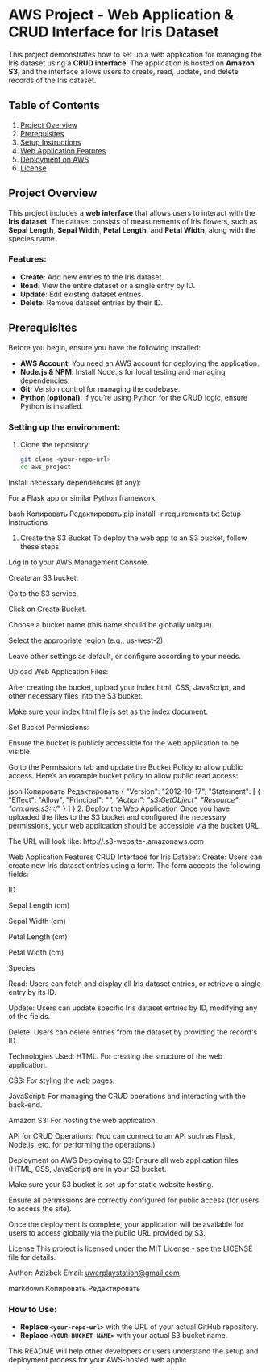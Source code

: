 # AWS Project - Web Application & CRUD Interface for Iris Dataset

This project demonstrates how to set up a web application for managing the Iris dataset using a **CRUD interface**. The application is hosted on **Amazon S3**, and the interface allows users to create, read, update, and delete records of the Iris dataset.

## Table of Contents
1. [Project Overview](#project-overview)
2. [Prerequisites](#prerequisites)
3. [Setup Instructions](#setup-instructions)
4. [Web Application Features](#web-application-features)
5. [Deployment on AWS](#deployment-on-aws)
6. [License](#license)

## Project Overview

This project includes a **web interface** that allows users to interact with the **Iris dataset**. The dataset consists of measurements of Iris flowers, such as **Sepal Length**, **Sepal Width**, **Petal Length**, and **Petal Width**, along with the species name.

### Features:
- **Create**: Add new entries to the Iris dataset.
- **Read**: View the entire dataset or a single entry by ID.
- **Update**: Edit existing dataset entries.
- **Delete**: Remove dataset entries by their ID.

## Prerequisites

Before you begin, ensure you have the following installed:
- **AWS Account**: You need an AWS account for deploying the application.
- **Node.js & NPM**: Install Node.js for local testing and managing dependencies.
- **Git**: Version control for managing the codebase.
- **Python (optional)**: If you’re using Python for the CRUD logic, ensure Python is installed.

### Setting up the environment:
1. Clone the repository:
   ```bash
   git clone <your-repo-url>
   cd aws_project

Install necessary dependencies (if any):

For a Flask app or similar Python framework:

bash
Копировать
Редактировать
pip install -r requirements.txt
Setup Instructions
1. Create the S3 Bucket
To deploy the web app to an S3 bucket, follow these steps:

Log in to your AWS Management Console.

Create an S3 bucket:

Go to the S3 service.

Click on Create Bucket.

Choose a bucket name (this name should be globally unique).

Select the appropriate region (e.g., us-west-2).

Leave other settings as default, or configure according to your needs.

Upload Web Application Files:

After creating the bucket, upload your index.html, CSS, JavaScript, and other necessary files into the S3 bucket.

Make sure your index.html file is set as the index document.

Set Bucket Permissions:

Ensure the bucket is publicly accessible for the web application to be visible.

Go to the Permissions tab and update the Bucket Policy to allow public access. Here’s an example bucket policy to allow public read access:

json
Копировать
Редактировать
{
    "Version": "2012-10-17",
    "Statement": [
        {
            "Effect": "Allow",
            "Principal": "*",
            "Action": "s3:GetObject",
            "Resource": "arn:aws:s3:::<YOUR-BUCKET-NAME>/*"
        }
    ]
}
2. Deploy the Web Application
Once you have uploaded the files to the S3 bucket and configured the necessary permissions, your web application should be accessible via the bucket URL.

The URL will look like: http://<YOUR-BUCKET-NAME>.s3-website-<AWS-REGION>.amazonaws.com

Web Application Features
CRUD Interface for Iris Dataset:
Create: Users can create new Iris dataset entries using a form. The form accepts the following fields:

ID

Sepal Length (cm)

Sepal Width (cm)

Petal Length (cm)

Petal Width (cm)

Species

Read: Users can fetch and display all Iris dataset entries, or retrieve a single entry by its ID.

Update: Users can update specific Iris dataset entries by ID, modifying any of the fields.

Delete: Users can delete entries from the dataset by providing the record's ID.

Technologies Used:
HTML: For creating the structure of the web application.

CSS: For styling the web pages.

JavaScript: For managing the CRUD operations and interacting with the back-end.

Amazon S3: For hosting the web application.

API for CRUD Operations: (You can connect to an API such as Flask, Node.js, etc. for performing the operations.)

Deployment on AWS
Deploying to S3:
Ensure all web application files (HTML, CSS, JavaScript) are in your S3 bucket.

Make sure your S3 bucket is set up for static website hosting.

Ensure all permissions are correctly configured for public access (for users to access the site).

Once the deployment is complete, your application will be available for users to access globally via the public URL provided by S3.

License
This project is licensed under the MIT License - see the LICENSE file for details.

Author: Azizbek
Email: uwerplaystation@gmail.com

markdown
Копировать
Редактировать

### How to Use:
- **Replace `<your-repo-url>`** with the URL of your actual GitHub repository.
- **Replace `<YOUR-BUCKET-NAME>`** with your actual S3 bucket name.

This README will help other developers or users understand the setup and deployment process for your AWS-hosted web applic

